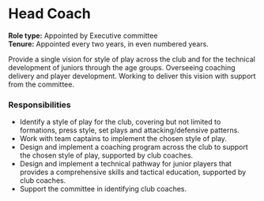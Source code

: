 # Head Coach

**Role type:** Appointed by Executive committee  
**Tenure:** Appointed every two years, in even numbered years.  

Provide a single vision for style of play across the club and for the technical development of juniors through the age groups. Overseeing coaching delivery and player development. Working to deliver this vision with support from the committee.  

### Responsibilities
- Identify a style of play for the club, covering but not limited to formations, press style, set plays and attacking/defensive patterns.  
- Work with team captains to implement the chosen style of play.  
- Design and implement a coaching program across the club to support the chosen style of play, supported by club coaches.  
- Design and implement a technical pathway for junior players that provides a comprehensive skills and tactical education, supported by club coaches.  
- Support the committee in identifying club coaches.  
